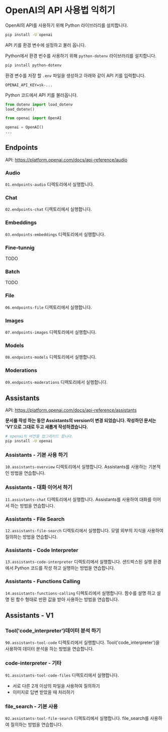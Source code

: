 # OpenAI의 API 사용법 익히기

OpenAI의 API를 사용하기 위해 Python 라이브러리를 설치합니다.

```bash
pip install -U openai
```

API 키를 환경 변수에 설정하고 불러 옵니다.

Python에서 환경 번수를 사용하기 위해 `python-dotenv` 라이브러리를 설치합니다.

```bash
pip install python-dotenv
```

환경 변수를 저장 할 `.env` 파일을 생성하고 아래와 같이 API 키를 입력합니다.

```shell
OPENAI_API_KEY=sk-...
```

Python 코드에서 API 키를 불러옵니다.

```python
from dotenv import load_dotenv
load_dotenv()

from openai import OpenAI

openai = OpenAI()
...
```

## Endpoints

API: <https://platform.openai.com/docs/api-reference/audio>

### Audio

`01.endpoints-audio` 디렉토리에서 실행합니다.

### Chat

`02.endpoints-chat` 디렉토리에서 실행합니다.

### Embeddings

`03.endpoints-embeddings` 디렉토리에서 실행합니다.

### Fine-tunnig

TODO
<!-- `04.endpoints-fine-tuning` 디렉토리에서 실행합니다. -->

### Batch

TODO
<!-- `05.endpoints-batch` 디렉토리에서 실행합니다. -->

### File

`06.endpoints-file` 디렉토리에서 실행합니다.

### Images

`07.endpoints-images` 디렉토리에서 실행합니다.

### Models

`08.endpoints-models` 디렉토리에서 실행합니다.

### Moderations

`09.endpoints-moderations` 디렉토리에서 실행합니다.

## Assistants

API: <https://platform.openai.com/docs/api-reference/assistants>

**문서를 작성 하는 동안 Assistants의 version이 변경 되었습니다. 작성하던 문서는 'V1'으로 그대로 두고 새롭게 작성하겠습니다.**

```bash
# openai의 버전을 업그레이드 합니다.
pip install -U openai
```

### Assistants - 기본 사용 하기

`10.assistants-overview` 디렉토리에서 실행합니다. Assistants를 사용하는 기본적인 방법을 연습합니다.

### Assistants - 대화 이어서 하기

`11.assistants-chat` 디렉토리에서 실행합니다. Assistants를 사용하여 대화를 이어서 하는 방법을 연습합니다.

### Assistants - File Search

`12.assistants-file-search` 디렉토리에서 실행합니다. 모델 외부의 지식을 사용하여 질의하는 방법을 연습합니다.

### Assistants - Code Interpreter

`13.assistants-code-interpreter` 디렉토리에서 실행합니다. 샌드박스된 실행 환경에서 Python 코드를 작성 하고 실행하는 방법을 연습합니다.

### Assistants - Functions Calling

`14.assistants-functions-calling` 디렉토리에서 실행합니다. 함수를 설명 하고 설명 된 함수 형태로 반환 값을 받아 사용하는 방법을 연습합니다.

## Assistants - V1

### Tool('code_interpreter')데이터 분석 하기

`90.assistants-tool-code` 디렉토리에서 실행합니다. Tool('code_interpreter')을 사용하여 데이터 분석을 하는 방법을 연습합니다.

### code-interpreter - 기타

`91.assistants-tool-code-files` 디렉토리에서 실행합니다.

- 서로 다른 2개 이상의 파일을 사용하여 질의하기
- 이미지로 답변 받았을 때 처리하기

### file_search - 기본 사용

`92.assistants-tool-file-search` 디렉토리에서 실행합니다. file_search를 사용하여 질의하는 방법을 연습합니다.
